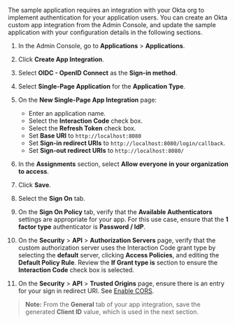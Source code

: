 The sample application requires an integration with your Okta org to implement authentication for your application users. You can create an Okta custom app integration from the Admin Console, and update the sample application with your configuration details in the following sections.

1. In the Admin Console, go to **Applications** > **Applications**.
1. Click **Create App Integration**.
1. Select **OIDC - OpenID Connect** as the **Sign-in method**.
1. Select **Single-Page Application** for the **Application Type**.
1. On the **New Single-Page App Integration** page:

   * Enter an application name.
   * Select the **Interaction Code** check box.
   * Select the **Refresh Token** check box.
   * Set **Base URI** to `http://localhost:8080`
   * Set **Sign-in redirect URIs** to `http://localhost:8080/login/callback`.
   * Set **Sign-out redirect URIs** to `http://localhost:8080/`

1. In the **Assignments** section, select **Allow everyone in your organization to access**.
1. Click **Save**.
1. Select the **Sign On** tab.
1. On the **Sign On Policy** tab, verify that the **Available Authenticators** settings are appropriate for your app. For this use case, ensure that the **1 factor type** authenticator is **Password / IdP**.
1. On the **Security** > **API** > **Authorization Servers** page, verify that the custom authorization server uses the Interaction Code grant type by selecting the **default** server, clicking **Access Policies**, and editing the **Default Policy Rule**. Review the **If Grant type is** section to ensure the **Interaction Code** check box is selected.
1. On the **Security** > **API** > **Trusted Origins** page, ensure there is an entry for your sign in redirect URI. See [Enable CORS](/docs/guides/enable-cors/).

> **Note:** From the **General** tab of your app integration, save the generated **Client ID** value, which is used in the next section.
